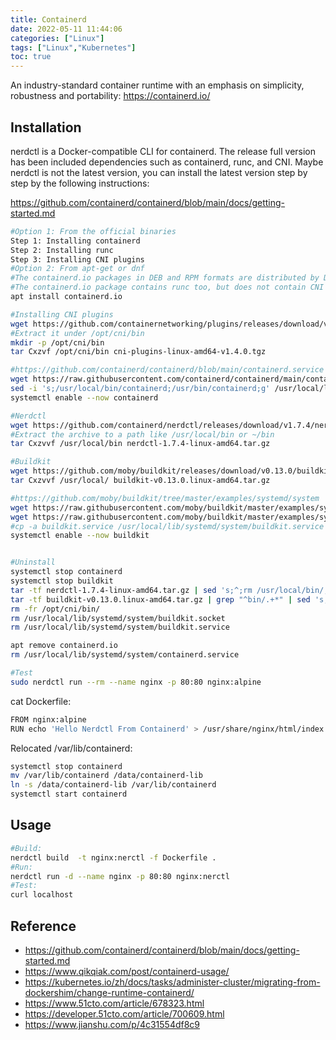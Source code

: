 ```yaml
---
title: Containerd
date: 2022-05-11 11:44:06
categories: ["Linux"]
tags: ["Linux","Kubernetes"]
toc: true
---
```


An industry-standard container runtime with an emphasis on simplicity, robustness and portability: https://containerd.io/

<!-- more -->

## Installation

nerdctl is a Docker-compatible CLI for containerd. The release full version has been included dependencies such as containerd, runc, and CNI.
Maybe nerdctl is not the latest version, you can install the latest version step by step by the following instructions:

https://github.com/containerd/containerd/blob/main/docs/getting-started.md

```bash
#Option 1: From the official binaries
Step 1: Installing containerd
Step 2: Installing runc
Step 3: Installing CNI plugins
#Option 2: From apt-get or dnf
#The containerd.io packages in DEB and RPM formats are distributed by Docker (not by the containerd project). See the Docker documentation for how to set up apt-get or dnf to install containerd.io packages:
#The containerd.io package contains runc too, but does not contain CNI plugins.
apt install containerd.io

#Installing CNI plugins
wget https://github.com/containernetworking/plugins/releases/download/v1.4.0/cni-plugins-linux-amd64-v1.4.0.tgz
#Extract it under /opt/cni/bin
mkdir -p /opt/cni/bin
tar Cxzvf /opt/cni/bin cni-plugins-linux-amd64-v1.4.0.tgz

#https://github.com/containerd/containerd/blob/main/containerd.service
wget https://raw.githubusercontent.com/containerd/containerd/main/containerd.service -P /usr/local/lib/systemd/system/
sed -i 's;/usr/local/bin/containerd;/usr/bin/containerd;g' /usr/local/lib/systemd/system/containerd.service
systemctl enable --now containerd

#Nerdctl
wget https://github.com/containerd/nerdctl/releases/download/v1.7.4/nerdctl-1.7.4-linux-amd64.tar.gz
#Extract the archive to a path like /usr/local/bin or ~/bin
tar Cxzvvf /usr/local/bin nerdctl-1.7.4-linux-amd64.tar.gz

#Buildkit
wget https://github.com/moby/buildkit/releases/download/v0.13.0/buildkit-v0.13.0.linux-amd64.tar.gz
tar Cxzvvf /usr/local/ buildkit-v0.13.0.linux-amd64.tar.gz

#https://github.com/moby/buildkit/tree/master/examples/systemd/system
wget https://raw.githubusercontent.com/moby/buildkit/master/examples/systemd/system/buildkit.service -P /usr/local/lib/systemd/system/
wget https://raw.githubusercontent.com/moby/buildkit/master/examples/systemd/system/buildkit.socket -P /usr/local/lib/systemd/system/ 
#cp -a buildkit.service /usr/local/lib/systemd/system/buildkit.service
systemctl enable --now buildkit


#Uninstall
systemctl stop containerd
systemctl stop buildkit
tar -tf nerdctl-1.7.4-linux-amd64.tar.gz | sed 's;^;rm /usr/local/bin/;' | sh +x
tar -tf buildkit-v0.13.0.linux-amd64.tar.gz | grep "^bin/.+*" | sed 's;^;rm /usr/local/;' | sh +x
rm -fr /opt/cni/bin/
rm /usr/local/lib/systemd/system/buildkit.socket
rm /usr/local/lib/systemd/system/buildkit.service

apt remove containerd.io
rm /usr/local/lib/systemd/system/containerd.service

#Test
sudo nerdctl run --rm --name nginx -p 80:80 nginx:alpine
```

cat Dockerfile:

```bash
FROM nginx:alpine
RUN echo 'Hello Nerdctl From Containerd' > /usr/share/nginx/html/index.html
```

Relocated /var/lib/containerd:

```bash
systemctl stop containerd
mv /var/lib/containerd /data/containerd-lib
ln -s /data/containerd-lib /var/lib/containerd
systemctl start containerd
```

## Usage

```bash
#Build:
nerdctl build  -t nginx:nerctl -f Dockerfile .
#Run:
nerdctl run -d --name nginx -p 80:80 nginx:nerctl
#Test:
curl localhost
```

## Reference 

- https://github.com/containerd/containerd/blob/main/docs/getting-started.md
- https://www.qikqiak.com/post/containerd-usage/
- https://kubernetes.io/zh/docs/tasks/administer-cluster/migrating-from-dockershim/change-runtime-containerd/
- https://www.51cto.com/article/678323.html
- https://developer.51cto.com/article/700609.html
- https://www.jianshu.com/p/4c31554df8c9




